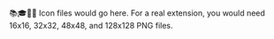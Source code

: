 📚🎓📖💡
Icon files would go here. For a real extension, you would need 16x16, 32x32, 48x48, and 128x128 PNG files.
